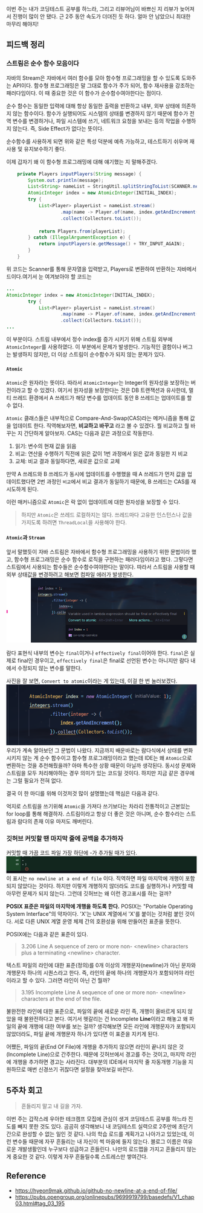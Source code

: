 이번 주는 내가 코딩테스트 공부를 하느라, 그리고 리뷰어님이 바쁘신 지 리뷰가 늦어져서 진행이 많이 안 됐다. 근 2주 동안 속도가 더뎌진 듯 하다. 얼마 안 남았으니 최대한 마무리 해야지!

## 피드백 정리
### 스트림은 순수 함수 모음이다
자바의 Stream은 자바에서 여러 함수를 모아 함수형 프로그래밍을 할 수 있도록 도와주는 API이다. 함수형 프로그래밍은 말 그대로 함수가 주가 되어, 함수 재사용을 강조하는 패러다임이다. 이 때 중요한 것은 이 함수가 순수함수여야한다는 점이다. 

순수 함수는 동일한 입력에 대해 항상 동일한 출력을 반환하고 내부, 외부 상태에 의존하지 않는 함수이다. 함수가 실행되어도 시스템의 상태를 변경하지 않기 때문에 함수가 전역 변수를 변경하거나, 파일 시스템에 쓰기, 네트워크 요청을 보내는 등의 작업을 수행하지 않는다. 즉, Side Effect가 없다는 뜻이다.

순수함수를 사용하게 되면 위와 같은 특성 덕분에 예측 가능하고, 테스트하기 쉬우며 재사용 및 유지보수하기 좋다.

이제 갑자기 왜 이 함수형 프로그래밍에 대해 얘기했는 지 말해주겠다.

```java
    private Players inputPlayers(String message) {
        System.out.println(message);
        List<String> nameList = StringUtil.splitStringToList(SCANNER.nextLine(), INPUT_DELIMITER);
        AtomicInteger index = new AtomicInteger(INITIAL_INDEX);
        try {
            List<Player> playerList = nameList.stream()
                    .map(name -> Player.of(name, index.getAndIncrement()))
                    .collect(Collectors.toList());

            return Players.from(playerList);
        } catch (IllegalArgumentException e) {
            return inputPlayers(e.getMessage() + TRY_INPUT_AGAIN);
        }
    }
```
위 코드는 Scanner를 통해 문자열을 입력받고, Players로 변환하여 반환하는 자바메서드이다.여기서 눈 여겨보아야 할 코드는 
```java
...
AtomicInteger index = new AtomicInteger(INITIAL_INDEX);
        try {
            List<Player> playerList = nameList.stream()
                    .map(name -> Player.of(name, index.getAndIncrement()))
                    .collect(Collectors.toList());
...
```
이 부분이다. 스트림 내부에서 정수 index를 증가 시키기 위해 스트림 외부에 `AtomicInteger`를 사용하였다. 이 부분에서 문제가 발생한다. 기능적인 결함이나 버그는 발생하지 않지만, 더 이상 스트림이 순수함수가 되지 않는 문제가 있다.

#### `Atomic`
`Atomic`은 원자라는 뜻이다. 따라서 `AtomicInteger`는 Integer의 원자성을 보장하는 버전이라고 할 수 있겠다. 여기서 원자성을 보장한다는 것은 DB 트랜잭션과 유사한데, 멀티 쓰레드 환경에서 A 쓰레드가 해당 변수를 업데이트 동안 B 쓰레드는 업데이트를 할 수 없다.

`Atomic` 클래스들은 내부적으로 Compare-And-Swap(CAS)라는 메커니즘을 통해 값을 업데이트 한다. 직역해보자면, **비교하고 바꾸고** 라고 볼 수 있겠다. 뭘 비교하고 뭘 바꾸는 지 간단하게 알아보자.
CAS는 다음과 같은 과정으로 작동한다.
1. 읽기: 변수의 현재 값을 읽음
2. 비교: 연산을 수행하기 직전에 읽은 값이 1번 과정에서 읽은 값과 동일한 지 비교
3. 교체: 비교 결과 동일하다면, 새로운 값으로 교체

만약 A 쓰레드와 B 쓰레드가 동시에 업데이트를 수행했을 때 A 쓰레드가 먼저 값을 업데이트했다면 2번 과정인 `비교`에서 비교 결과가 동일하기 때문에, B 쓰레드는 CAS를 재시도하게 된다.

이런 매커니즘으로 `Atomic`은 락 없이 업데이트에 대한 원자성을 보장할 수 있다.

> 하지만 `Atomic`은 쓰레드 로컬하지는 않다. 쓰레드마다 고유한 인스턴스나 값을 가지도록 하려면 `ThreadLocal`을 사용해야 한다.

#### `Atomic`과 `Stream`
앞서 말했듯이 자바 스트림은 자바에서 함수형 프로그래밍을 사용하기 위한 문법이라 했고, 함수형 프로그래밍은 순수 함수로 로직을 구현하는 패러다임이라고 했다. 그렇다면 스트림에서 사용되는 함수들은 순수함수여야한다는 말이다. 따라서 스트림을 사용할 때 외부 상태값을 변경하려고 해보면 컴파일 에러가 발생한다.
![image1](./images/image1.png)

람다 표현식 내부의 변수는 `final`이거나 `effectively final`이어야 한다. `final`은 실제로 final인 경우이고, `effectively final`은 final로 선언된 변수는 아니지만 람다 내에서 수정되지 않는 변수를 말한다. 

사진을 잘 보면, `Convert to atomic`이라는 게 있는데, 이걸 한 번 눌러보겠다.
![image2](./images/image2.png)
우리가 계속 알아보던 그 문법이 나왔다. 지금까지 배운바로는 람다식에서 상태를 변화시키지 않는 게 순수 함수이고 함수형 프로그래밍이라고 했는데 IDE는 왜 `Atomic`으로 변환하는 것을 추천해줬을까? 아마 특수한 상황 때문이 아닐까 생각된다. 동시성 문제와 스트림을 모두 처리해야하는 경우 의미가 있는 코드일 것이다. 하지만 지금 같은 경우에는 그럴 필요가 전혀 없다.

결국 이 한 마디를 위해 이것저것 많이 설명했는데 핵심은 다음과 같다.

억지로 스트림을 쓰기위해 `Atomic`을 가져다 쓰기보다는 차라리 전통적이고 근본있는 for loop를 통해 해결하자. 스트림이라고 항상 더 좋은 것은 아니며, 순수 함수라는 스트림과 람다의 존재 이유 마저도 깨버린다.

### 깃허브 커밋할 땐 마지막 줄에 공백을 추가하자
커밋할 때 가끔 코드 파일 가장 하단에 -가 추가될 때가 있다.
![image3](./images/image3.png)
이 표시는 `no newline at a end of file` 이다. 직역하면 파일 마지막에 개행이 포함되지 않았다는 것이다. 하지만 이렇게 개행하지 않더라도 코드를 실행하거나 커밋할 때 아무런 문제가 되지 않는다. 그런데 깃허브는 왜 이런 경고표시를 하는 걸까?

**POSIX 표준은 파일의 마지막에 개행을 하도록 한다.**
POSIX는 "Portable Operating System Interface"의 약자이다. 'X'는 UNIX 계열에서 'X'를 붙이는 것처럼 붙인 것이다. 서로 다른 UNIX 계열 운영 체제 간의 호환성을 위해 만들어진 표준을 뜻한다.

POSIX에는 다음과 같은 표준이 있다.
> 3.206 Line
> A sequence of zero or more non- \<newline> characters plus a terminating \<newline> character.

텍스트 파일의 라인에 대한 표준(정의)를 0개 이상의 개행문자(newline)가 아닌 문자와 개행문자 하나의 시퀀스라고 한다. 즉, 라인의 끝에 하나의 개행문자가 포함되어야 라인이라고 할 수 있다. 그러면 라인이 아닌 건 뭘까?

> 3.195 Incomplete Line
> A sequence of one or more non- \<newline> characters at the end of the file.

불완전한 라인에 대한 표준으로, 파일의 끝에 새로운 라인 즉, 개행이 올바르게 되지 않았을 때 불완전하다고 본다. 여기서 헷갈리는 건 Incomplete **Line**이라고 해놓고 왜 파일의 끝에 개행에 대한 여부를 보는 걸까?
생각해보면 모든 라인에 개행문자가 포함되지 않았더라도, 파일 끝에 개행문자 하나가 있다면 이 표준을 지키게 된다.

어쨌든, 파일의 끝(End Of File)에 개행을 추가하지 않으면 라인이 끝나지 않은 것(Incomplete Line)으로 간주한다. 때문에 깃허브에서 경고를 주는 것이고, 마지막 라인에 개행을 추가하면 경고는 사라진다. 대부분의 IDE에서 마지막 줄 자동개행 기능을 지원하므로 매번 신경쓰기 귀찮다면 설정을 찾아보길 바란다.

## 5주차 회고
> 흔들리지 말고 내 길을 가자.

이번 주는 갑작스레 우아한 테크캠프 모집에 관심이 생겨 코딩테스트 공부를 하느라 진도를 빼지 못한 것도 있다. 곰곰히 생각해보니 내 코딩테스트 실력으로 2주만에 초단기간으로 완성할 수 없는 일인 것 같다. 나의 학습 로드를 계획가고 나아가고 있었는데, 이런 변수들 때문에 자꾸 흔들리는 내 자신이 썩 마음에 들지 않는다. 블로그 이름은 여유로운 개발생활인데 누구보다 성급하고 흔들린다. 나만의 로드맵을 가지고 흔들리지 않는 게 중요한 것 같다. 이렇게 자꾸 흔들릴수록 스트레스만 쌓여간다.

## Reference
- https://hyeon9mak.github.io/github-no-newline-at-a-end-of-file/
- https://pubs.opengroup.org/onlinepubs/9699919799/basedefs/V1_chap03.html#tag_03_195